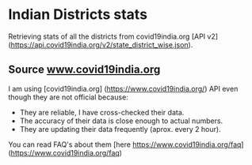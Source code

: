 # Indian Districts stats

Retrieving stats of all the districts from covid19india.org [API v2] (https://api.covid19india.org/v2/state_district_wise.json).

## Source www.covid19india.org

I am using [covid19india.org] (https://www.covid19india.org/) API even though they are not official because:

* They are reliable, I have cross-checked their data.
* The accuracy of their data is close enough to actual numbers.
* They are updating their data frequently (aprox. every 2 hour).




You can read FAQ's about them [here https://www.covid19india.org/faq] (https://www.covid19india.org/faq)